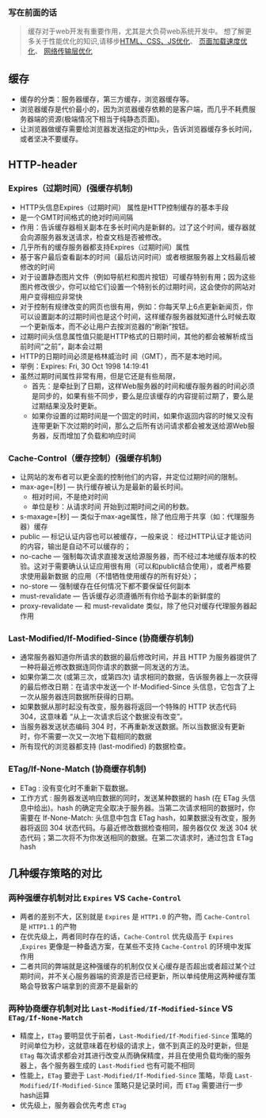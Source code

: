 ### 写在前面的话
> 缓存对于web开发有重要作用，尤其是大负荷web系统开发中。
> 想了解更多关于性能优化的知识,请移步[HTML、CSS、JS优化](./[前端性能优化]HTML、CSS、JS篇.md)、 [页面加载速度优化](./[前端性能优化]页面加载速度优化.md)、 [网络传输层优化](./[前端性能优化]网络传输层优化.md)

## 缓存
* 缓存的分类：服务器缓存，第三方缓存，浏览器缓存等。
* 浏览器缓存是代价最小的，因为浏览器缓存依赖的是客户端，而几乎不耗费服务器端的资源(极端情况下相当于纯静态页面)。
* 让浏览器做缓存需要给浏览器发送指定的Http头，告诉浏览器缓存多长时间，或者坚决不要缓存。

## HTTP-header
### Expires（过期时间）(强缓存机制)
* HTTP头信息Expires（过期时间） 属性是HTTP控制缓存的基本手段
* 是一个GMT时间格式的绝对时间间隔
* 作用：告诉缓存器相关副本在多长时间内是新鲜的。过了这个时间，缓存器就会向源服务器发送请求，检查文档是否被修改。
* 几乎所有的缓存服务器都支持Expires（过期时间）属性
* 基于客户最后查看副本的时间（最后访问时间）或者根据服务器上文档最后被修改的时间
* 对于设置静态图片文件（例如导航栏和图片按钮）可缓存特别有用；因为这些图片修改很少，你可以给它们设置一个特别长的过期时间，这会使你的网站对用户变得相应非常快
* 对于控制有规律改变的网页也很有用，例如：你每天早上6点更新新闻页，你可以设置副本的过期时间也是这个时间，这样缓存服务器就知道什么时候去取一个更新版本，而不必让用户去按浏览器的“刷新”按钮。
* 过期时间头信息属性值只能是HTTP格式的日期时间，其他的都会被解析成当前时间“之前”，副本会过期
* HTTP的日期时间必须是格林威治时 间（GMT），而不是本地时间。
* 举例：Expires: Fri, 30 Oct 1998 14:19:41
* 虽然过期时间属性非常有用，但是它还是有些局限，
	* 首先：是牵扯到了日期，这样Web服务器的时间和缓存服务器的时间必须是同步的，如果有些不同步，要么是应该缓存的内容提前过期了，要么是过期结果没及时更新。
	* 如果你设置的过期时间是一个固定的时间，如果你返回内容的时候又没有连带更新下次过期的时间，那么之后所有访问请求都会被发送给源Web服务器，反而增加了负载和响应时间

### Cache-Control（缓存控制）(强缓存机制)
* 让网站的发布者可以更全面的控制他们的内容，并定位过期时间的限制。
* max-age=[秒] — 执行缓存被认为是最新的最长时间。
	* 相对时间，不是绝对时间
	* 单位是秒：从请求时间 开始到过期时间之间的秒数。
* s-maxage=[秒] — 类似于max-age属性，除了他应用于共享（如：代理服务器）缓存
* public — 标记认证内容也可以被缓存，一般来说： 经过HTTP认证才能访问的内容，输出是自动不可以缓存的；
* no-cache — 强制每次请求直接发送给源服务器，而不经过本地缓存版本的校验。这对于需要确认认证应用很有用（可以和public结合使用），或者严格要求使用最新数据 的应用（不惜牺牲使用缓存的所有好处）；
* no-store — 强制缓存在任何情况下都不要保留任何副本
* must-revalidate — 告诉缓存必须遵循所有你给予副本的新鲜度的
* proxy-revalidate — 和 must-revalidate 类似，除了他只对缓存代理服务器起作用
 
### Last-Modified/If-Modified-Since (协商缓存机制)
* 通常服务器知道你所请求的数据的最后修改时间，并且 HTTP 为服务器提供了一种将最近修改数据连同你请求的数据一同发送的方法。
* 如果你第二次 (或第三次，或第四次) 请求相同的数据，告诉服务器上一次获得的最后修改日期：在请求中发送一个 If-Modified-Since 头信息，它包含了上一次从服务器连同数据所获得的日期。
* 如果数据从那时起没有改变，服务器将返回一个特殊的 HTTP 状态代码 304，这意味着 “从上一次请求后这个数据没有改变”。
* 当服务器发送状态编码 304 时，不再重新发送数据。所以当数据没有更新时，你不需要一次又一次地下载相同的数据
* 所有现代的浏览器都支持 (last-modified) 的数据检查。

### ETag/If-None-Match (协商缓存机制)
* ETag : 没有变化时不重新下载数据。
* 工作方式 : 服务器发送响应数据的同时，发送某种数据的 hash (在 ETag 头信息中给出)。hash 的确定完全取决于服务器。当第二次请求相同的数据时，你需要在 If-None-Match: 头信息中包含 ETag hash，如果数据没有改变，服务器将返回 304 状态代码。与最近修改数据检查相同，服务器仅仅 发送 304 状态代码；第二次将不为你发送相同的数据。在第二次请求时，通过包含 ETag hash

## 几种缓存策略的对比
### 两种强缓存机制对比 `Expires` VS `Cache-Control`
* 两者的差别不大，区别就是 `Expires` 是 `HTTP1.0` 的产物，而 `Cache-Control` 是 `HTTP1.1` 的产物
* 在优先级上，两者同时存在的话，`Cache-Control` 优先级高于 `Expires` ,`Expires` 更像是一种备选方案，在某些不支持 `Cache-Control` 的环境中发挥作用
* 二者共同的弊端就是这种强缓存的机制仅仅关心缓存是否超出或者超过某个过期时间，并不关心服务器端的资源是否已经更新，所以单纯使用这两种缓存策略会导致客户端拿到的资源不是最新的

### 两种协商缓存机制对比 `Last-Modified/If-Modified-Since` VS `ETag/If-None-Match`
* 精度上，`ETag` 要明显优于前者，`Last-Modified/If-Modified-Since` 策略的时间单位为秒，这就意味着在秒级的请求上，做不到真正的及时更新，但是 `ETag` 每次请求都会对其进行改变从而确保精度，并且在使用负载均衡的服务器上，各个服务器生成的 `Last-Modified` 也有可能不相同
* 性能上，`ETag` 要逊于 `Last-Modified/If-Modified-Since` 策略，毕竟 `Last-Modified/If-Modified-Since` 策略只是记录时间，而 `ETag` 需要进行一步hash运算
* 优先级上，服务器会优先考虑 `ETag`